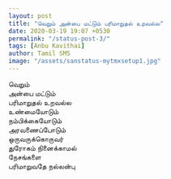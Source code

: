 ```yaml
---
layout: post
title: "வெறும் அன்பை மட்டும் பரிமாறுதல் உறவல்ல"
date: 2020-03-19 19:07 +0530
permalink: "/status-post-3/"
tags: [Anbu Kavithai]
author: Tamil SMS
image: "/assets/sanstatus-mytmxsetup1.jpg"
---
```


வெறும்  
அன்பை மட்டும்  
பரிமாறுதல் உறவல்ல  
உண்மையோடும்  
நம்பிக்கையோடும்  
அரவணைப்போடும்  
ஒருவருக்கொருவர்  
துரோகம் நினைக்காமல்  
நேசங்களை  
பரிமாறுவதே நல்லன்பு
